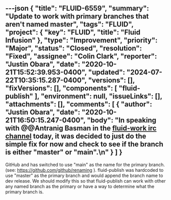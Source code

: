 ---json
{
  "title": "FLUID-6559",
  "summary": "Update to work with primary branches that aren't named master",
  "tags": "FLUID",
  "project": {
    "key": "FLUID",
    "title": "Fluid Infusion"
  },
  "type": "Improvement",
  "priority": "Major",
  "status": "Closed",
  "resolution": "Fixed",
  "assignee": "Colin Clark",
  "reporter": "Justin Obara",
  "date": "2020-10-21T15:52:39.953-0400",
  "updated": "2024-07-22T10:35:15.287-0400",
  "versions": [],
  "fixVersions": [],
  "components": [
    "fluid-publish"
  ],
  "environment": null,
  "issueLinks": [],
  "attachments": [],
  "comments": [
    {
      "author": "Justin Obara",
      "date": "2020-10-21T16:50:15.247-0400",
      "body": "In speaking with @@Antranig Basman in the [fluid-work irc channel](http://irc-logs.fluidproject.org/%23fluid-work/%23fluid-work.2020-10-21.log) today, it was decided to just do the simple fix for now and check to see if the branch is either \"master\" or \"main\".\n"
    }
  ]
}
---
GitHub and has switched to use "main" as the name for the primary branch. (see: <https://github.com/github/renaming> ). fluid-publish was hardcoded to use "master" as the primary branch and would append the branch name to dev release. We should modify this so that fluid-publish can work with other any named branch as the primary or have a way to determine what the primary branch is.

        